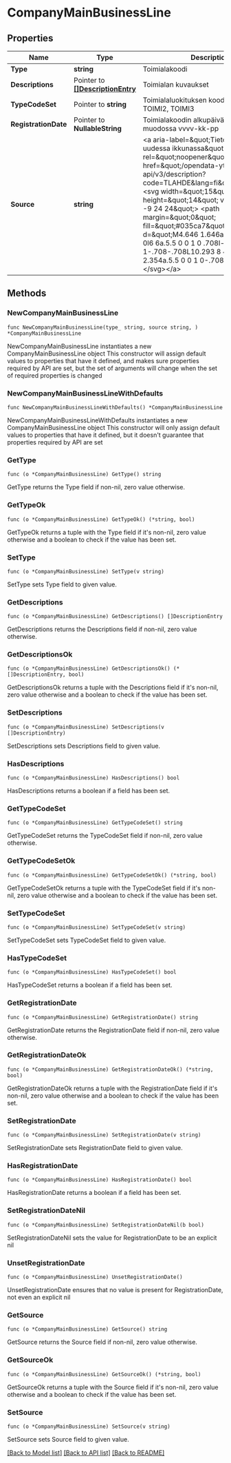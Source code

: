# CompanyMainBusinessLine

## Properties

Name | Type | Description | Notes
------------ | ------------- | ------------- | -------------
**Type** | **string** | Toimialakoodi | 
**Descriptions** | Pointer to [**[]DescriptionEntry**](DescriptionEntry.md) | Toimialan kuvaukset | [optional] 
**TypeCodeSet** | Pointer to **string** | Toimialaluokituksen koodistot TOIMI, TOIMI2, TOIMI3 | [optional] 
**RegistrationDate** | Pointer to **NullableString** | Toimialakoodin alkupäivämäärä muodossa vvvv-kk-pp | [optional] 
**Source** | **string** | &lt;a aria-label&#x3D;\&quot;Tietolähde, avautuu uudessa ikkunassa\&quot; rel&#x3D;\&quot;noopener\&quot; href&#x3D;\&quot;/opendata-ytj-api/v3/description?code&#x3D;TLAHDE&amp;lang&#x3D;fi\&quot;&gt;Tietolähde &lt;svg width&#x3D;\&quot;15\&quot; height&#x3D;\&quot;14\&quot; viewBox&#x3D;\&quot;0 -9 24 24\&quot;&gt; &lt;path margin&#x3D;\&quot;0\&quot; fill&#x3D;\&quot;#035ca7\&quot; d&#x3D;\&quot;M4.646 1.646a.5.5 0 0 1 .708 0l6 6a.5.5 0 0 1 0 .708l-6 6a.5.5 0 0 1-.708-.708L10.293 8 4.646 2.354a.5.5 0 0 1 0-.708\&quot;&gt;&lt;/path&gt;&lt;/svg&gt;&lt;/a&gt;  | 

## Methods

### NewCompanyMainBusinessLine

`func NewCompanyMainBusinessLine(type_ string, source string, ) *CompanyMainBusinessLine`

NewCompanyMainBusinessLine instantiates a new CompanyMainBusinessLine object
This constructor will assign default values to properties that have it defined,
and makes sure properties required by API are set, but the set of arguments
will change when the set of required properties is changed

### NewCompanyMainBusinessLineWithDefaults

`func NewCompanyMainBusinessLineWithDefaults() *CompanyMainBusinessLine`

NewCompanyMainBusinessLineWithDefaults instantiates a new CompanyMainBusinessLine object
This constructor will only assign default values to properties that have it defined,
but it doesn't guarantee that properties required by API are set

### GetType

`func (o *CompanyMainBusinessLine) GetType() string`

GetType returns the Type field if non-nil, zero value otherwise.

### GetTypeOk

`func (o *CompanyMainBusinessLine) GetTypeOk() (*string, bool)`

GetTypeOk returns a tuple with the Type field if it's non-nil, zero value otherwise
and a boolean to check if the value has been set.

### SetType

`func (o *CompanyMainBusinessLine) SetType(v string)`

SetType sets Type field to given value.


### GetDescriptions

`func (o *CompanyMainBusinessLine) GetDescriptions() []DescriptionEntry`

GetDescriptions returns the Descriptions field if non-nil, zero value otherwise.

### GetDescriptionsOk

`func (o *CompanyMainBusinessLine) GetDescriptionsOk() (*[]DescriptionEntry, bool)`

GetDescriptionsOk returns a tuple with the Descriptions field if it's non-nil, zero value otherwise
and a boolean to check if the value has been set.

### SetDescriptions

`func (o *CompanyMainBusinessLine) SetDescriptions(v []DescriptionEntry)`

SetDescriptions sets Descriptions field to given value.

### HasDescriptions

`func (o *CompanyMainBusinessLine) HasDescriptions() bool`

HasDescriptions returns a boolean if a field has been set.

### GetTypeCodeSet

`func (o *CompanyMainBusinessLine) GetTypeCodeSet() string`

GetTypeCodeSet returns the TypeCodeSet field if non-nil, zero value otherwise.

### GetTypeCodeSetOk

`func (o *CompanyMainBusinessLine) GetTypeCodeSetOk() (*string, bool)`

GetTypeCodeSetOk returns a tuple with the TypeCodeSet field if it's non-nil, zero value otherwise
and a boolean to check if the value has been set.

### SetTypeCodeSet

`func (o *CompanyMainBusinessLine) SetTypeCodeSet(v string)`

SetTypeCodeSet sets TypeCodeSet field to given value.

### HasTypeCodeSet

`func (o *CompanyMainBusinessLine) HasTypeCodeSet() bool`

HasTypeCodeSet returns a boolean if a field has been set.

### GetRegistrationDate

`func (o *CompanyMainBusinessLine) GetRegistrationDate() string`

GetRegistrationDate returns the RegistrationDate field if non-nil, zero value otherwise.

### GetRegistrationDateOk

`func (o *CompanyMainBusinessLine) GetRegistrationDateOk() (*string, bool)`

GetRegistrationDateOk returns a tuple with the RegistrationDate field if it's non-nil, zero value otherwise
and a boolean to check if the value has been set.

### SetRegistrationDate

`func (o *CompanyMainBusinessLine) SetRegistrationDate(v string)`

SetRegistrationDate sets RegistrationDate field to given value.

### HasRegistrationDate

`func (o *CompanyMainBusinessLine) HasRegistrationDate() bool`

HasRegistrationDate returns a boolean if a field has been set.

### SetRegistrationDateNil

`func (o *CompanyMainBusinessLine) SetRegistrationDateNil(b bool)`

 SetRegistrationDateNil sets the value for RegistrationDate to be an explicit nil

### UnsetRegistrationDate
`func (o *CompanyMainBusinessLine) UnsetRegistrationDate()`

UnsetRegistrationDate ensures that no value is present for RegistrationDate, not even an explicit nil
### GetSource

`func (o *CompanyMainBusinessLine) GetSource() string`

GetSource returns the Source field if non-nil, zero value otherwise.

### GetSourceOk

`func (o *CompanyMainBusinessLine) GetSourceOk() (*string, bool)`

GetSourceOk returns a tuple with the Source field if it's non-nil, zero value otherwise
and a boolean to check if the value has been set.

### SetSource

`func (o *CompanyMainBusinessLine) SetSource(v string)`

SetSource sets Source field to given value.



[[Back to Model list]](../README.md#documentation-for-models) [[Back to API list]](../README.md#documentation-for-api-endpoints) [[Back to README]](../README.md)


